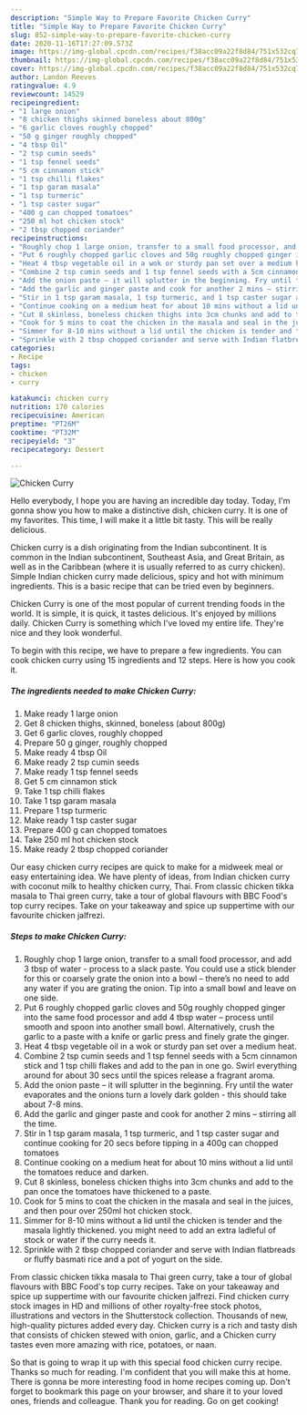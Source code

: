 ```yaml
---
description: "Simple Way to Prepare Favorite Chicken Curry"
title: "Simple Way to Prepare Favorite Chicken Curry"
slug: 852-simple-way-to-prepare-favorite-chicken-curry
date: 2020-11-16T17:27:09.573Z
image: https://img-global.cpcdn.com/recipes/f38acc09a22f8d84/751x532cq70/chicken-curry-recipe-main-photo.jpg
thumbnail: https://img-global.cpcdn.com/recipes/f38acc09a22f8d84/751x532cq70/chicken-curry-recipe-main-photo.jpg
cover: https://img-global.cpcdn.com/recipes/f38acc09a22f8d84/751x532cq70/chicken-curry-recipe-main-photo.jpg
author: Landon Reeves
ratingvalue: 4.9
reviewcount: 14529
recipeingredient:
- "1 large onion"
- "8 chicken thighs skinned boneless about 800g"
- "6 garlic cloves roughly chopped"
- "50 g ginger roughly chopped"
- "4 tbsp Oil"
- "2 tsp cumin seeds"
- "1 tsp fennel seeds"
- "5 cm cinnamon stick"
- "1 tsp chilli flakes"
- "1 tsp garam masala"
- "1 tsp turmeric"
- "1 tsp caster sugar"
- "400 g can chopped tomatoes"
- "250 ml hot chicken stock"
- "2 tbsp chopped coriander"
recipeinstructions:
- "Roughly chop 1 large onion, transfer to a small food processor, and add 3 tbsp of water - process to a slack paste. You could use a stick blender for this or coarsely grate the onion into a bowl – there’s no need to add any water if you are grating the onion. Tip into a small bowl and leave on one side."
- "Put 6 roughly chopped garlic cloves and 50g roughly chopped ginger into the same food processor and add 4 tbsp water – process until smooth and spoon into another small bowl. Alternatively, crush the garlic to a paste with a knife or garlic press and finely grate the ginger."
- "Heat 4 tbsp vegetable oil in a wok or sturdy pan set over a medium heat."
- "Combine 2 tsp cumin seeds and 1 tsp fennel seeds with a 5cm cinnamon stick and 1 tsp chilli flakes and add to the pan in one go. Swirl everything around for about 30 secs until the spices release a fragrant aroma."
- "Add the onion paste – it will splutter in the beginning. Fry until the water evaporates and the onions turn a lovely dark golden - this should take about 7-8 mins."
- "Add the garlic and ginger paste and cook for another 2 mins – stirring all the time."
- "Stir in 1 tsp garam masala, 1 tsp turmeric, and 1 tsp caster sugar and continue cooking for 20 secs before tipping in a 400g can chopped tomatoes"
- "Continue cooking on a medium heat for about 10 mins without a lid until the tomatoes reduce and darken."
- "Cut 8 skinless, boneless chicken thighs into 3cm chunks and add to the pan once the tomatoes have thickened to a paste."
- "Cook for 5 mins to coat the chicken in the masala and seal in the juices, and then pour over 250ml hot chicken stock."
- "Simmer for 8-10 mins without a lid until the chicken is tender and the masala lightly thickened. you might need to add an extra ladleful of stock or water if the curry needs it."
- "Sprinkle with 2 tbsp chopped coriander and serve with Indian flatbreads or fluffy basmati rice and a pot of yogurt on the side."
categories:
- Recipe
tags:
- chicken
- curry

katakunci: chicken curry 
nutrition: 170 calories
recipecuisine: American
preptime: "PT26M"
cooktime: "PT32M"
recipeyield: "3"
recipecategory: Dessert

---
```



![Chicken Curry](https://img-global.cpcdn.com/recipes/f38acc09a22f8d84/751x532cq70/chicken-curry-recipe-main-photo.jpg)

Hello everybody, I hope you are having an incredible day today. Today, I'm gonna show you how to make a distinctive dish, chicken curry. It is one of my favorites. This time, I will make it a little bit tasty. This will be really delicious.

Chicken curry is a dish originating from the Indian subcontinent. It is common in the Indian subcontinent, Southeast Asia, and Great Britain, as well as in the Caribbean (where it is usually referred to as curry chicken). Simple Indian chicken curry made delicious, spicy and hot with minimum ingredients. This is a basic recipe that can be tried even by beginners.

Chicken Curry is one of the most popular of current trending foods in the world. It is simple, it is quick, it tastes delicious. It's enjoyed by millions daily. Chicken Curry is something which I've loved my entire life. They're nice and they look wonderful.


To begin with this recipe, we have to prepare a few ingredients. You can cook chicken curry using 15 ingredients and 12 steps. Here is how you cook it.

<!--inarticleads1-->

##### The ingredients needed to make Chicken Curry:

1. Make ready 1 large onion
1. Get 8 chicken thighs, skinned, boneless (about 800g)
1. Get 6 garlic cloves, roughly chopped
1. Prepare 50 g ginger, roughly chopped
1. Make ready 4 tbsp Oil
1. Make ready 2 tsp cumin seeds
1. Make ready 1 tsp fennel seeds
1. Get 5 cm cinnamon stick
1. Take 1 tsp chilli flakes
1. Take 1 tsp garam masala
1. Prepare 1 tsp turmeric
1. Make ready 1 tsp caster sugar
1. Prepare 400 g can chopped tomatoes
1. Take 250 ml hot chicken stock
1. Make ready 2 tbsp chopped coriander


Our easy chicken curry recipes are quick to make for a midweek meal or easy entertaining idea. We have plenty of ideas, from Indian chicken curry with coconut milk to healthy chicken curry, Thai. From classic chicken tikka masala to Thai green curry, take a tour of global flavours with BBC Food&#39;s top curry recipes. Take on your takeaway and spice up suppertime with our favourite chicken jalfrezi. 

<!--inarticleads2-->

##### Steps to make Chicken Curry:

1. Roughly chop 1 large onion, transfer to a small food processor, and add 3 tbsp of water - process to a slack paste. You could use a stick blender for this or coarsely grate the onion into a bowl – there’s no need to add any water if you are grating the onion. Tip into a small bowl and leave on one side.
1. Put 6 roughly chopped garlic cloves and 50g roughly chopped ginger into the same food processor and add 4 tbsp water – process until smooth and spoon into another small bowl. Alternatively, crush the garlic to a paste with a knife or garlic press and finely grate the ginger.
1. Heat 4 tbsp vegetable oil in a wok or sturdy pan set over a medium heat.
1. Combine 2 tsp cumin seeds and 1 tsp fennel seeds with a 5cm cinnamon stick and 1 tsp chilli flakes and add to the pan in one go. Swirl everything around for about 30 secs until the spices release a fragrant aroma.
1. Add the onion paste – it will splutter in the beginning. Fry until the water evaporates and the onions turn a lovely dark golden - this should take about 7-8 mins.
1. Add the garlic and ginger paste and cook for another 2 mins – stirring all the time.
1. Stir in 1 tsp garam masala, 1 tsp turmeric, and 1 tsp caster sugar and continue cooking for 20 secs before tipping in a 400g can chopped tomatoes
1. Continue cooking on a medium heat for about 10 mins without a lid until the tomatoes reduce and darken.
1. Cut 8 skinless, boneless chicken thighs into 3cm chunks and add to the pan once the tomatoes have thickened to a paste.
1. Cook for 5 mins to coat the chicken in the masala and seal in the juices, and then pour over 250ml hot chicken stock.
1. Simmer for 8-10 mins without a lid until the chicken is tender and the masala lightly thickened. you might need to add an extra ladleful of stock or water if the curry needs it.
1. Sprinkle with 2 tbsp chopped coriander and serve with Indian flatbreads or fluffy basmati rice and a pot of yogurt on the side.


From classic chicken tikka masala to Thai green curry, take a tour of global flavours with BBC Food&#39;s top curry recipes. Take on your takeaway and spice up suppertime with our favourite chicken jalfrezi. Find chicken curry stock images in HD and millions of other royalty-free stock photos, illustrations and vectors in the Shutterstock collection. Thousands of new, high-quality pictures added every day. Chicken curry is a rich and tasty dish that consists of chicken stewed with onion, garlic, and a Chicken curry tastes even more amazing with rice, potatoes, or naan. 

So that is going to wrap it up with this special food chicken curry recipe. Thanks so much for reading. I'm confident that you will make this at home. There is gonna be more interesting food in home recipes coming up. Don't forget to bookmark this page on your browser, and share it to your loved ones, friends and colleague. Thank you for reading. Go on get cooking!

